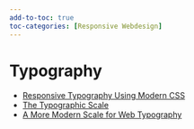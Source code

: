 ```yaml
---
add-to-toc: true
toc-categories: [Responsive Webdesign]
---
```

# Typography

- [Responsive Typography Using Modern CSS](https://stevenloria.com/responsive-typography/)
- [The Typographic Scale](http://spencermortensen.com/articles/typographic-scale/)
- [A More Modern Scale for Web Typography](https://typecast.com/blog/a-more-modern-scale-for-web-typography)

